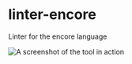 # linter-encore
Linter for the encore language

![A screenshot of the tool in action](http://i.imgur.com/KsfM7xM.png)
